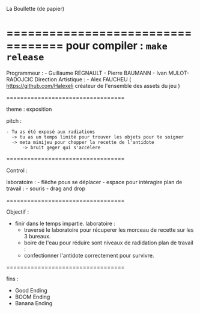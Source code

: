 La Boullette (de papier)

==================================
pour compiler : `make release`
==================================

Programmeur : 
	- Guillaume REGNAULT
	- Pierre BAUMANN
	- Ivan MULOT-RADOJCIC
Direction Artistique :
	- Alex FAUCHEU ( https://github.com/Halexeli créateur de l'ensemble des assets du jeu ) 

==================================

theme : exposition 

pitch : 

	- Tu as été exposé aux radiations 
	  -> tu as un temps limité pour trouver les objets pour te soigner 
	  -> meta minijeu pour chopper la recette de l'antidote
          -> bruit geger qui s'accèlere 


==================================

Control :

laboratoire :
	- flêche pous se déplacer
	- espace pour intéragire
plan de travail :
	- souris - drag and drop

==================================

Objectif :
- finir dans le temps impartie.
laboratoire :
	- traversé le laboratoire pour récuperer les morceau de recette sur les 3 bureaux.
	- boire de l'eau pour réduire sont niveaux de radidation
plan de travail :
	- confectionner l'antidote correctement pour survivre.


==================================

fins :
- Good Ending
- BOOM Ending
- Banana Ending
